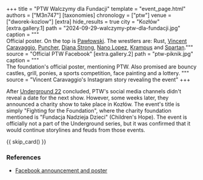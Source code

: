 +++
title = "PTW Walczymy dla Fundacji"
template = "event_page.html"
authors = ["M3n747"]
[taxonomies]
chronology = ["ptw"]
venue = ["dworek-kozlow"]
[extra]
hide_results = true
city = "Kozłów"
[extra.gallery.1]
path = "2024-09-29-walczymy-ptw-dla-fundacji.jpg"
caption = """\
    Official poster. On the top is [Pawłowski](@/w/pan-pawlowski.md).
    The wrestlers are: Rust, [Vincent Caravaggio](@/w/vincent-caravaggio.md), [Puncher](@/w/puncher.md),
    [Diana Strong](@/w/diana-strong.md), [Nano Lopez](@/w/nano-lopez.md),
    [Krampus](@/w/krampus.md) and [Spartan](@/w/spartan.md)."""
source = "Official PTW Facebook"
[extra.gallery.2]
path = "ptw-piknik.jpg"
caption = """\
    The foundation's official poster, mentioning PTW.
    Also promised are bouncy castles, grill, ponies, a sports competition, face painting and a lottery.
    """
source = "Vincent Caravaggio's Instagram story revealing the event"
+++


After [Underground 22](@/e/ptw/2024-08-25-ptw-underground-22.md) concluded, PTW's social media channels didn't reveal a date for the next show.
However, some weeks later, they announced a charity show to take place in Kozłów.
The event's title is simply "Fighting for the Foundation", where the charity foundation mentioned is "Fundacja Nadzieja Dzieci" (Children's Hope).
The event is officially not a part of the Underground series, but it was confirmed that it would continue storylines and feuds from those events.

{{ skip_card() }}

### References

* [Facebook announcement and poster](https://www.facebook.com/PrimeTimeWrestlingPL/posts/pfbid0A8DxWMbks5aKMceWdq2kVsNcauAGxL56iSqdtVCdthHCEcQfNocuM5mzRBvz78bul)